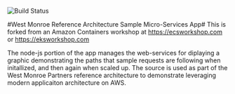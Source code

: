 ![Build Status](https://codebuild.us-east-2.amazonaws.com/badges?uuid=eyJlbmNyeXB0ZWREYXRhIjoidDRkc2xFKzlVaVpRZXRiK1VrV3crbVNQMnJBNHdzQjQrVlQwaXdqVHdlYW94RU9jODN0R0I4WGJieEJLdjRldktxN3pCMWNTbW9YVUVPUmNzcVFCd0FjPSIsIml2UGFyYW1ldGVyU3BlYyI6Ikg0S29yNDFQUEVHMWVoN2wiLCJtYXRlcmlhbFNldFNlcmlhbCI6MX0%3D&branch=master)

#West Monroe Reference Architecture Sample Micro-Services App#
This is forked from an Amazon Containers workshop at https://ecsworkshop.com or https://eksworkshop.com

The node-js portion of the app manages the web-services for diplaying a graphic demonstrating the paths that sample requests are following when initallized, and then again when scaled up. The source is used as part of the West Monroe Partners reference architecture to demonstrate leveraging modern applicaiton architecture on AWS.
